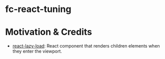# fc-react-tuning

# Motivation & Credits

- [react-lazy-load](https://github.com/loktar00/react-lazy-load): React component that renders children elements when they enter the viewport.
